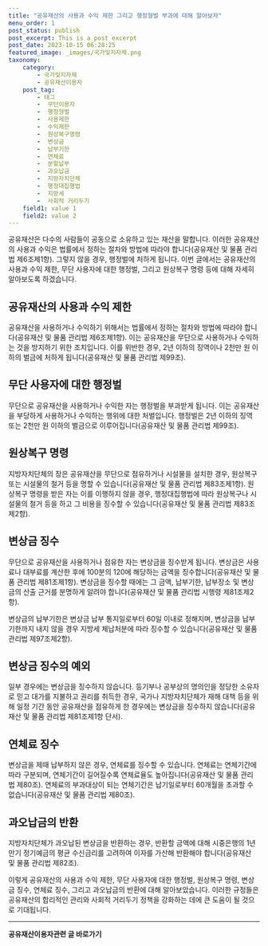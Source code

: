 ```yaml
---
title: "공유재산의 사용과 수익 제한 그리고 행정형벌 부과에 대해 알아보자"
menu_order: 1
post_status: publish
post_excerpt: This is a post excerpt
post_date: 2023-10-15 06:28:25
featured_image: _images/국가및지자체.png
taxonomy:
    category:
        - 국가및지자체
        - 공유재산이용자
    post_tag:
        - 태그
        -  무단이용자
        -  행정형벌
        -  사용제한
        -  수익제한
        -  원상복구명령
        -  변상금
        -  납부기한
        -  연체료
        -  분할납부
        -  과오납금
        -  지방자치단체
        -  행정대집행법
        -  지방세
        -  사회적 거리두기
    field1: value 1
    field2: value 2
---
```




공유재산은 다수의 사람들이 공동으로 소유하고 있는 재산을 말합니다. 이러한 공유재산의 사용과 수익은 법률에서 정하는 절차와 방법에 따라야 합니다(공유재산 및 물품 관리법 제6조제1항). 그렇지 않을 경우, 행정벌에 처하게 됩니다. 이번 글에서는 공유재산의 사용과 수익 제한, 무단 사용자에 대한 행정벌, 그리고 원상복구 명령 등에 대해 자세히 알아보도록 하겠습니다.

## 공유재산의 사용과 수익 제한

공유재산을 사용하거나 수익하기 위해서는 법률에서 정하는 절차와 방법에 따라야 합니다(공유재산 및 물품 관리법 제6조제1항). 이는 공유재산을 무단으로 사용하거나 수익하는 것을 방지하기 위한 조치입니다. 이를 위반한 경우, 2년 이하의 징역이나 2천만 원 이하의 벌금에 처하게 됩니다(공유재산 및 물품 관리법 제99조).

## 무단 사용자에 대한 행정벌

무단으로 공유재산을 사용하거나 수익한 자는 행정벌을 부과받게 됩니다. 이는 공유재산을 부당하게 사용하거나 수익하는 행위에 대한 처벌입니다. 행정벌은 2년 이하의 징역 또는 2천만 원 이하의 벌금으로 이루어집니다(공유재산 및 물품 관리법 제99조).

## 원상복구 명령

지방자치단체의 장은 공유재산을 무단으로 점유하거나 시설물을 설치한 경우, 원상복구 또는 시설물의 철거 등을 명할 수 있습니다(공유재산 및 물품 관리법 제83조제1항). 원상복구 명령을 받은 자는 이를 이행하지 않을 경우, 행정대집행법에 따라 원상복구나 시설물의 철거 등을 하고 그 비용을 징수할 수 있습니다(공유재산 및 물품 관리법 제83조제2항).

## 변상금 징수

무단으로 공유재산을 사용하거나 점유한 자는 변상금을 징수받게 됩니다. 변상금은 사용료나 대부료를 계산한 후에 100분의 120에 해당하는 금액을 징수합니다(공유재산 및 물품 관리법 제81조제1항). 변상금을 징수할 때에는 그 금액, 납부기한, 납부장소 및 변상금의 산출 근거를 분명하게 알려야 합니다(공유재산 및 물품 관리법 시행령 제81조제2항).

변상금의 납부기한은 변상금 납부 통지일로부터 60일 이내로 정해지며, 변상금을 납부기한까지 내지 않을 경우 지방세 체납처분에 따라 징수할 수 있습니다(공유재산 및 물품 관리법 제97조제2항).

## 변상금 징수의 예외

일부 경우에는 변상금을 징수하지 않습니다. 등기부나 공부상의 명의인을 정당한 소유자로 믿고 대가를 지불하고 권리를 취득한 경우, 국가나 지방자치단체가 재해 대책 등을 위해 일정 기간 동안 공유재산을 점유하게 한 경우에는 변상금을 징수하지 않습니다(공유재산 및 물품 관리법 제81조제1항 단서).

## 연체료 징수

변상금을 제때 납부하지 않은 경우, 연체료를 징수할 수 있습니다. 연체료는 연체기간에 따라 구분되며, 연체기간이 길어질수록 연체료율도 높아집니다(공유재산 및 물품 관리법 제80조). 연체료의 부과대상이 되는 연체기간은 납기일로부터 60개월을 초과할 수 없습니다(공유재산 및 물품 관리법 제80조).

## 과오납금의 반환

지방자치단체가 과오납된 변상금을 반환하는 경우, 반환할 금액에 대해 시중은행의 1년 만기 정기예금의 평균 수신금리를 고려하여 이자를 가산해 반환해야 합니다(공유재산 및 물품 관리법 제82조).

이렇게 공유재산의 사용과 수익 제한, 무단 사용자에 대한 행정벌, 원상복구 명령, 변상금 징수, 연체료 징수, 그리고 과오납금의 반환에 대해 알아보았습니다. 이러한 규정들은 공유재산의 합리적인 관리와 사회적 거리두기 정책을 강화하는 데에 큰 도움이 될 것으로 기대됩니다.
<!-- wp:separator -->
<hr class="wp-block-separator has-alpha-channel-opacity"/>
<!-- /wp:separator -->
<!-- wp:group {"backgroundColor":"base","layout":{"type":"constrained"}} -->
<div class="wp-block-group has-base-background-color has-background"><!-- wp:paragraph {"align":"center","fontSize":"large"} -->
<p class="has-text-align-center has-large-font-size"><strong>공유재산이용자관련 글 바로가기</strong></p>
<!-- /wp:paragraph -->


<!-- wp:latest-posts
{"categories":[{"id":1570,"count":19,"description":"","link":"https://uknowlaw.com/category/%ea%b3%b5%ec%9c%a0%ec%9e%ac%ec%82%b0%ec%9d%b4%ec%9a%a9%ec%9e%90/","name":"공유재산이용자","slug":"공유재산이용자","taxonomy":"category","parent":0,"meta":[],"_links":{"self":[{"href":"https://uknowlaw.com/wp-json/wp/v2/categories/1570"}],"collection":[{"href":"https://uknowlaw.com/wp-json/wp/v2/categories"}],"about":[{"href":"https://uknowlaw.com/wp-json/wp/v2/taxonomies/category"}],"wp:post_type":[{"href":"https://uknowlaw.com/wp-json/wp/v2/posts?categories=1570"}],"curies":[{"name":"wp","href":"https://api.w.org/{rel}","templated":true}]}}],"postsToShow":100,"excerptLength":28,"postLayout":"grid","columns":2,"featuredImageAlign":"left","featuredImageSizeSlug":"large","fontSize":"medium"} /--></div>
<!-- /wp:group -->